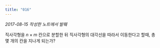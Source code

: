 ```yaml
---
title: "016"
---
```


*2017-08-15 작성한 노트에서 발췌*

직사각형을 $n \times m$ 칸으로 분할한 뒤 직사각형의 대각선을 따라서 이동한다고 할때, 총 몇 개의 칸을 지나게 되는가?